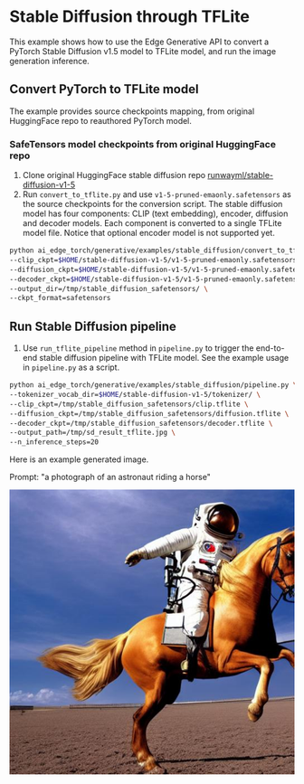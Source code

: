 # Stable Diffusion through TFLite
This example shows how to use the Edge Generative API to convert a PyTorch Stable Diffusion v1.5 model to TFLite model, and run the image generation inference.

## Convert PyTorch to TFLite model
The example provides source checkpoints mapping, from original HuggingFace repo to reauthored PyTorch model.

### SafeTensors model checkpoints from original HuggingFace repo
1. Clone original HuggingFace stable diffusion repo [runwayml/stable-diffusion-v1-5](https://huggingface.co/runwayml/stable-diffusion-v1-5)
2. Run `convert_to_tflite.py` and use `v1-5-pruned-emaonly.safetensors` as the source checkpoints for the conversion script. The stable diffusion model has four components: CLIP (text embedding), encoder, diffusion and decoder models. Each component is converted to a single TFLite model file. Notice that optional encoder model is not supported yet.
```bash
python ai_edge_torch/generative/examples/stable_diffusion/convert_to_tflite.py \
--clip_ckpt=$HOME/stable-diffusion-v1-5/v1-5-pruned-emaonly.safetensors \
--diffusion_ckpt=$HOME/stable-diffusion-v1-5/v1-5-pruned-emaonly.safetensors \
--decoder_ckpt=$HOME/stable-diffusion-v1-5/v1-5-pruned-emaonly.safetensors \
--output_dir=/tmp/stable_diffusion_safetensors/ \
--ckpt_format=safetensors
```

## Run Stable Diffusion pipeline
1. Use `run_tflite_pipeline` method in `pipeline.py` to trigger the end-to-end stable diffusion pipeline with TFLite model. See the example usage in `pipeline.py` as a script.

```bash
python ai_edge_torch/generative/examples/stable_diffusion/pipeline.py \
--tokenizer_vocab_dir=$HOME/stable-diffusion-v1-5/tokenizer/ \
--clip_ckpt=/tmp/stable_diffusion_safetensors/clip.tflite \
--diffusion_ckpt=/tmp/stable_diffusion_safetensors/diffusion.tflite \
--decoder_ckpt=/tmp/stable_diffusion_safetensors/decoder.tflite \
--output_path=/tmp/sd_result_tflite.jpg \
--n_inference_steps=20
```

Here is an example generated image.

Prompt: "a photograph of an astronaut riding a horse"

![](sd_result_tflite.jpg)